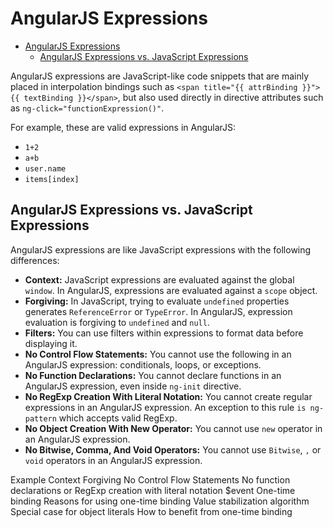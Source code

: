 # AngularJS Expressions

- [AngularJS Expressions](#angularjs-expressions)
  - [AngularJS Expressions vs. JavaScript Expressions](#angularjs-expressions-vs-javascript-expressions)

AngularJS expressions are JavaScript-like code snippets that are mainly placed in interpolation bindings such as `<span title="{{ attrBinding }}">{{ textBinding }}</span>`, but also used directly in directive attributes such as `ng-click="functionExpression()"`.

For example, these are valid expressions in AngularJS:

- `1+2`
- `a+b`
- `user.name`
- `items[index]`

## AngularJS Expressions vs. JavaScript Expressions

AngularJS expressions are like JavaScript expressions with the following differences:

- **Context:** JavaScript expressions are evaluated against the global `window`. In AngularJS, expressions are evaluated against a `scope` object.
- **Forgiving:** In JavaScript, trying to evaluate `undefined` properties generates `ReferenceError` or `TypeError`. In AngularJS, expression evaluation is forgiving to `undefined` and `null`.
- **Filters:** You can use filters within expressions to format data before displaying it.
- **No Control Flow Statements:** You cannot use the following in an AngularJS expression: conditionals, loops, or exceptions.
- **No Function Declarations:** You cannot declare functions in an AngularJS expression, even inside `ng-init` directive.
- **No RegExp Creation With Literal Notation:** You cannot create regular expressions in an AngularJS expression. An exception to this rule `is ng-pattern` which accepts valid RegExp.
- **No Object Creation With New Operator:** You cannot use `new` operator in an AngularJS expression.
- **No Bitwise, Comma, And Void Operators:** You cannot use `Bitwise`, `,` or `void` operators in an AngularJS expression.

Example
Context
Forgiving
No Control Flow Statements
No function declarations or RegExp creation with literal notation
$event
One-time binding
Reasons for using one-time binding
Value stabilization algorithm
Special case for object literals
How to benefit from one-time binding

